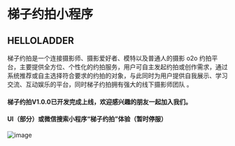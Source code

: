 # 梯子约拍小程序
## HELLOLADDER
梯子约拍是一个连接摄影师、摄影爱好者、模特以及普通人的摄影 o2o 约拍平台，主要提供全方位、个性化的约拍服务，用户可自主发起约拍或创作需求，通过系统推荐或自主选择符合要求的约拍的对象，与此同时为用户提供自我展示、学习交流、互动娱乐的平台，同时梯子约拍拥有强大的线下摄影师团队
。
#### 梯子约拍V1.0.0已开发完成上线，欢迎感兴趣的朋友一起加入我们。

#### UI（部分）或微信搜索小程序“梯子约拍”体验（暂时停服）
![image](https://github.com/unidbaas/ladder/blob/main/ui/%E4%B8%AA%E4%BA%BA%E9%A1%B5%E9%9D%A2.png)
